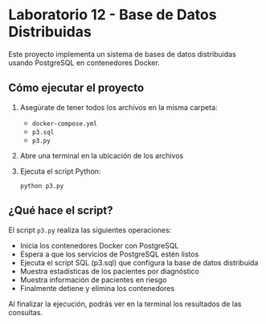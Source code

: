 # Laboratorio 12 - Base de Datos Distribuidas

Este proyecto implementa un sistema de bases de datos distribuidas usando PostgreSQL en contenedores Docker.

## Cómo ejecutar el proyecto

1. Asegúrate de tener todos los archivos en la misma carpeta:
   - `docker-compose.yml`
   - `p3.sql`
   - `p3.py`

2. Abre una terminal en la ubicación de los archivos

3. Ejecuta el script Python:
   ```
   python p3.py
   ```

## ¿Qué hace el script?

El script `p3.py` realiza las siguientes operaciones:
- Inicia los contenedores Docker con PostgreSQL
- Espera a que los servicios de PostgreSQL estén listos
- Ejecuta el script SQL (p3.sql) que configura la base de datos distribuida
- Muestra estadísticas de los pacientes por diagnóstico 
- Muestra información de pacientes en riesgo
- Finalmente detiene y elimina los contenedores

Al finalizar la ejecución, podrás ver en la terminal los resultados de las consultas.
